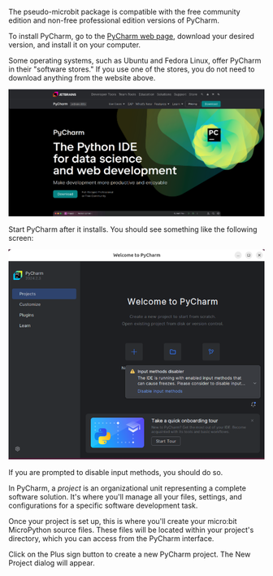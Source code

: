 The pseudo-microbit package is compatible with the free community edition and 
non-free professional edition
versions of PyCharm. 

To install PyCharm, go to the 
[PyCharm web page](https://www.jetbrains.com/pycharm/), 
download your desired version, and install it on your computer.

Some operating systems, such as Ubuntu and Fedora Linux, offer PyCharm 
in their "software stores." If you use 
one of the stores, you do not need to download anything from the website above.

![](./images/pycharm_install_1.png)

Start PyCharm after it installs. You should see something like 
the following screen:

![](./images/pycharm_install_2.png)

If you are prompted to disable input methods, you should do so.


In PyCharm, a _project_ is an organizational unit representing 
a complete software solution. It's where you'll manage all your files, 
settings, and configurations for a specific software development task.

Once your project is set up, this is where you'll create 
your micro:bit MicroPython source files. These files will be 
located within your project's directory, which you can access from 
the PyCharm interface.

Click on the Plus sign button to create a new PyCharm project. The New Project
dialog will appear.





